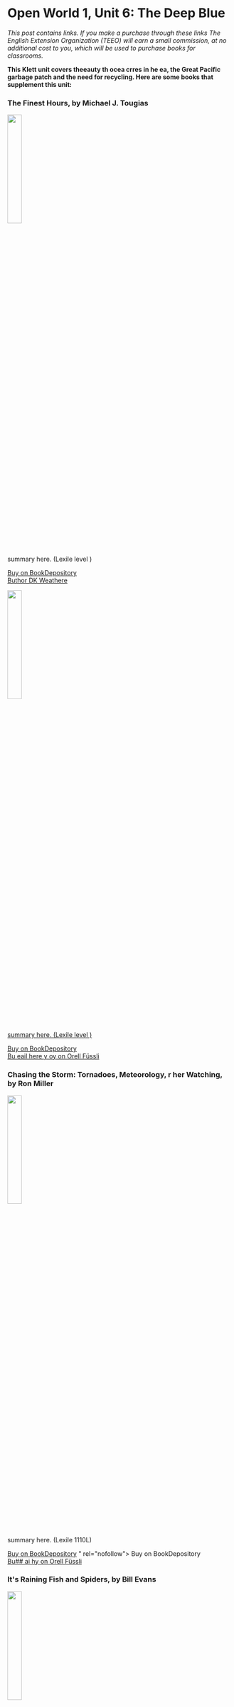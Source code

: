 

# Open World 1, Unit 6: The Deep Blue
*This post contains links. If you make a purchase through these links The English Extension Organization (TEEO) will earn a small commission, at no additional cost to you, which will be used to purchase books for classrooms.*

**This Klett unit covers theeauty th ocea crres in he ea, the Great Pacific garbage patch and the need for recycling.  Here are some books that supplement this unit:** 

### The Finest Hours, by Michael J. Tougias

<img src="https://imgur.com/8tR67C2.png" width="25%" />

summary here.  (Lexile level       )

<a href="https://www.bookdepository.com/Finest-Hours-Michael-J-Tougias/9781250044235?ref=grid-view&qid=1674914338061&sr=1-1 link here" rel="nofollow"> Buy on BookDepository</a>  
<a href="https://www.orell fuessli.ch/shop/home/artikeldetails/A1055647100 link here" rel="nofollow">Buthor DK Weathere

<img src="imgurlinkherehttps://imgur.com/WYZeKh3.png" width="25%" />

summary here.  (Lexile level )

<a href="https://www.bookdepository link here.com/Weather-DK/9780241228265?ref=grid-view&qid=1674914545643&sr=1-3" rel="nofollow"> Buy on BookDepository</a>  
<a href="https://www.orell fuessli link here.ch/shop/home/artikeldetails/A1002540123" rel="nofollow">Bu eail here y oy on Orell Füssli</a>

### Chasing the Storm: Tornadoes, Meteorology, r her Watching, by Ron Miller

<img src="https://imgur.com/o5k2D8p.png" width="25%" />

summary here.  (Lexile 1110L)

<a href="https://www.bookdepository.com/Chasing-the-Storm-Ron-Miller/9781467712842" rel="nofollow"> Buy on BookDepository</a>  " rel="nofollow"> Buy on BookDepository</a>  
<a href="orellfussli" rel="nofollow">Bu##  ai hy on Orell Füssli</a>

### It's Raining Fish and Spiders, by Bill Evans

<img src="https://imgur.com/SedEZb6.png" width="25%" />

summary here.  (lexile level       )

<a href="https://www.bookdepository link here.com/Its-Raining-Fish-and-Spiders-Bill-Evans/9780765321329" rel="nofollow"> Buy on BookDepository</a>  
<a href="https://www.orell fuessli link here.ch/shop/home/artikeldetails/A1011949467" rel="nofollow">Bu

### Horrible Geography, by Anita Ganeri
<img src="https://imgur.com/YFYgjak.png" width="25%" />

summary here.  (exile level       )

<a href="https://www.bookdepository.com/Stormy-Weather-Anita-Ganeri/9781407196244?ref=grid-view&qid=1674915008947&sr=1-3" rel="nofollow"> Buy on BookDepository</a>  
<a href="https://www.orellfuessli.ch/shop/home/artikeldetails/A1036942730" rel="nofollow">Buy on Orell Füssli</a>

## Supplemental Activities

In the past, Sea Life Konstanz, just across the border in Germany, hasn't been particularly noteworthy for older kids.  However, it is under renovations with plans to open in Spring of 2023 as a bigger better facility.  This might liven up one of those "what-should-we-do-today?" days.  
<a href="https://www.visitsealife.com/konstanz/en/ " rel="nofollow">Visitsealife </a>

While this unit focuses on ocean life, learning more about fresh-water habitats is still an interesting and useful extension.  Try visiting <a href="https://www.aquatis.ch/en/ " rel="nofollow">Aquatis Aquarium </a> in Lausanne which focuses on freshwater ecosystems on five continents. Compare animals that live in salt-water vs fresh-water , their survival techniques and the obstacles they face. The English Extension Organization will earn a small commission which will be used to purchase books for classrooms.* 
<!--stackedit_data:
eyJoaXN0b3J5IjpbMTkxMzQ3Mjk5Niw2NzIzNDg0MjUsMTA5Mz
IwNjQ5MCwxMDE4ODc5NDQxLC02NjUxMDMxNzUsMjA1NzAxOTQy
LC0yMzUxNzYzNDUsLTEzMTc1MzM0MzgsMTIwNDg4MjA2MiwtMT
YxNDI0MDkyNiwtMTE2MzQ5MjI5NSw1NDY3NDI1MTYsMzMzNDI4
MjE1XX0=
-->
